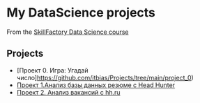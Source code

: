 # My DataScience projects

From the [SkillFactory Data Science course](https://skillfactory.ru/data-scientist-pro-mgu)

## Projects

* [Проект 0. Игра: Угадай число]https://github.com/itbias/Projects/tree/main/project_0)
* [Проект 1.Анализ базы данных резюме c Head Hunter](https://github.com/itbias/Projects/tree/main/project_1)
* [Проект 2. Анализ вакансий c hh.ru](https://github.com/itbias/Projects/tree/main/project_2)
